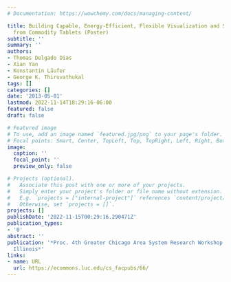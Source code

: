 ```yaml
---
# Documentation: https://wowchemy.com/docs/managing-content/

title: Building Capable, Energy-Efficient, Flexible Visualization and Sensing Clusters
  from Commodity Tablets (Poster)
subtitle: ''
summary: ''
authors:
- Thomas Delgado Dias
- Xian Yan
- Konstantin Läufer
- George K. Thiruvathukal
tags: []
categories: []
date: '2013-05-01'
lastmod: 2022-11-14T18:29:16-06:00
featured: false
draft: false

# Featured image
# To use, add an image named `featured.jpg/png` to your page's folder.
# Focal points: Smart, Center, TopLeft, Top, TopRight, Left, Right, BottomLeft, Bottom, BottomRight.
image:
  caption: ''
  focal_point: ''
  preview_only: false

# Projects (optional).
#   Associate this post with one or more of your projects.
#   Simply enter your project's folder or file name without extension.
#   E.g. `projects = ["internal-project"]` references `content/project/deep-learning/index.md`.
#   Otherwise, set `projects = []`.
projects: []
publishDate: '2022-11-15T00:29:16.290471Z'
publication_types:
- '0'
abstract: ''
publication: '*Proc. 4th Greater Chicago Area System Research Workshop (GCASR), Chicago,
  Illinois*'
links:
- name: URL
  url: https://ecommons.luc.edu/cs_facpubs/66/
---
```

